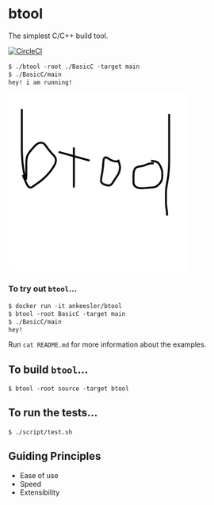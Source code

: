 # btool

The simplest C/C++ build tool.

[![CircleCI](https://circleci.com/gh/ankeesler/btool/tree/master.svg?style=svg)](https://circleci.com/gh/ankeesler/btool/tree/master)

```
$ ./btool -root ./BasicC -target main
$ ./BasicC/main
hey! i am running!
```

![btool](btool.png)

### To try out `btool`...

```
$ docker run -it ankeesler/btool
$ btool -root BasicC -target main
$ ./BasicC/main
hey!
```

Run `cat README.md` for more information about the examples.

## To build `btool`...

```
$ btool -root source -target btool
```

## To run the tests...

```
$ ./script/test.sh
```

## Guiding Principles

- Ease of use
- Speed
- Extensibility

